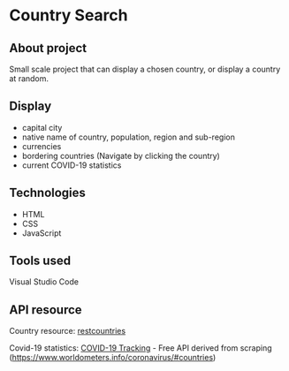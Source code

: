 # Country Search
## About project
Small scale project that can display a chosen country, or display a country at random.
## Display
* capital city
* native name of country, population, region and sub-region
* currencies
* bordering countries (Navigate by clicking the country)
* current COVID-19 statistics
## Technologies
* HTML
* CSS
* JavaScript
## Tools used
Visual Studio Code
## API resource
Country resource: [restcountries](https://restcountries.eu/)

Covid-19 statistics: [COVID-19 Tracking](https://rapidapi.com/slotixsro-slotixsro-default/api/covid-19-tracking/endpoints) - Free API derived from scraping (https://www.worldometers.info/coronavirus/#countries)
